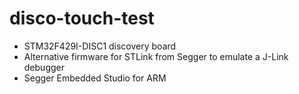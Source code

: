 # disco-touch-test

- STM32F429I-DISC1 discovery board
- Alternative firmware for STLink from Segger to emulate a J-Link debugger
- Segger Embedded Studio for ARM
